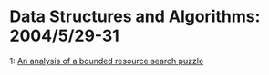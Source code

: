 # Data Structures and Algorithms: 2004/5/29-31  
1: [An analysis of a bounded resource search puzzle](https://doi.org/10.48550/arXiv.cs/0405110)  
